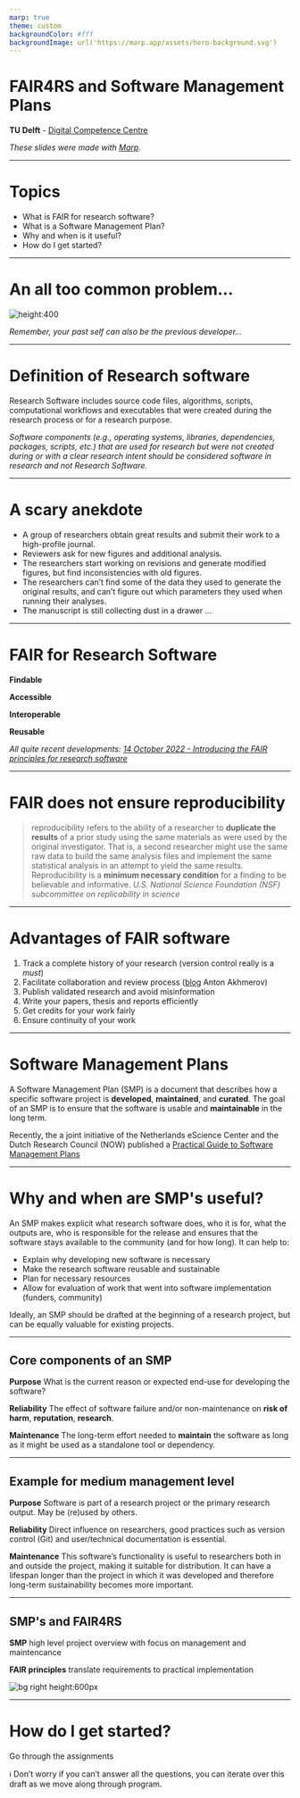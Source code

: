 ```yaml
---
marp: true
theme: custom
backgroundColor: #fff
backgroundImage: url('https://marp.app/assets/hero-background.svg')
---
```


<!-- paginate: false -->
  
 # **FAIR4RS and Software Management Plans**


**TU Delft** - [Digital Competence Centre](https://dcc.tudelft.nl)

*These slides were made with [Marp](https://marp.app/).*

---

<!-- paginate: true -->

# **Topics**

- What is FAIR for research software?
- What is a Software Management Plan?
- Why and when is it useful?
- How do I get started?

---

# An all too common problem...

![height:400](img/research_comic_phd.gif)

_Remember, your past self can also be the previous developer..._

---

# Definition of Research software

Research Software includes source code files, algorithms, scripts, computational
workflows and executables that were created during the research process
or for a research purpose. 

*Software components (e.g., operating systems, libraries, dependencies, packages, scripts, etc.) that are used for research but were not created during or with a clear research intent should be considered software in research and not Research Software.* 

---

# A scary anekdote

- A group of researchers obtain great results and submit their work to a high-profile journal.
- Reviewers ask for new figures and additional analysis.
- The researchers start working on revisions and generate modified figures, but find inconsistencies with old figures.
- The researchers can’t find some of the data they used to generate the original results, and can’t figure out which parameters they used when running their analyses.
- The manuscript is still collecting dust in a drawer …

---

# **FAIR for Research Software**

**Findable** 

**Accessible** 

**Interoperable**

**Reusable** 

*All quite recent developments:*
[*14 October 2022 - Introducing the FAIR principles for research software*](https://www.nature.com/articles/s41597-022-01710-x)

---

# FAIR does not ensure reproducibility

>reproducibility refers to the ability of a researcher to **duplicate the results** of a prior study using the same materials as were used by the original investigator. That is, a second researcher might use the same raw data to build the same analysis files and implement the same statistical analysis in an attempt to yield the same results. Reproducibility is a **minimum necessary condition** for a finding to be believable and informative.
_U.S. National Science Foundation (NSF) subcommittee on replicability in science_

<!-- ---

![height:550px center](./img/reproducible-definition-grid.svg) -->

---

# Advantages of FAIR software

1. Track a complete history of your research (version control really is a _must_)
2. Facilitate collaboration and review process ([blog](https://quantumtinkerer.tudelft.nl/blog/demand-data-for-review/) Anton Akhmerov)
3. Publish validated research and avoid misinformation
4. Write your papers, thesis and reports efficiently
5. Get credits for your work fairly
6. Ensure continuity of your work

---

# **Software Management Plans**

A Software Management Plan (SMP) is a document that describes how a specific software project is **developed**, **maintained**, and **curated**. The goal of an SMP is to ensure that the software is usable and **maintainable** in the long term.

Recently, the a joint initiative of the Netherlands eScience Center and the Dutch Research Council (NOW) published a [Practical Guide to Software Management Plans](https://zenodo.org/record/7248877)


---

# Why and when are SMP's useful?
An SMP makes explicit what research software does, who it is for, what the outputs are, who is responsible for the release and ensures that the software stays available to the community (and for how long). It can help to:

- Explain why developing new software is necessary
- Make the research software reusable and sustainable
- Plan for necessary resources
- Allow for evaluation of work that went into software implementation (funders, community)

Ideally, an SMP should be drafted at the beginning of a research project, but can be equally valuable for existing projects.

--- 

## Core components of an SMP

**Purpose**
What is the current reason or expected end-use for developing 
the software?

**Reliability**
The effect of software failure and/or non-maintenance on **risk of harm**, **reputation**, **research**.

**Maintenance**
The long-term effort needed to **maintain** the software as long as it might be used as a standalone tool or dependency.



---

## Example for medium management level

**Purpose**
Software is part of a research project or the primary research output. May be (re)used by others.

**Reliability**
Direct influence on researchers, good practices such as version control (Git) and user/technical documentation is essential.

**Maintenance**
This software’s functionality is useful to researchers both in and outside the project, making it suitable for distribution. It can have a lifespan longer than the project in which it was developed and therefore long-term sustainability becomes more important.

---

## SMP's and FAIR4RS

**SMP** 
high level project overview with focus on management and maintencance

**FAIR principles** 
translate requirements to practical implementation

![bg right height:600px](./img/SMP_topics.png)

---

# **How do I get started?**

Go through the assignments

:information_source: Don’t worry if you can’t answer all the questions, you can iterate over this draft as we move along through program.